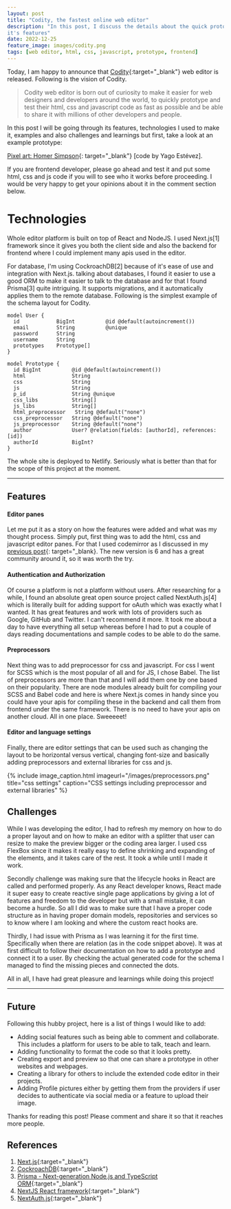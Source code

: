 ```yaml
---
layout: post
title: "Codity, the fastest online web editor"
description: "In this post, I discuss the details about the quick prototyping tool called Codity,
it's features"
date: 2022-12-25
feature_image: images/codity.png
tags: [web editor, html, css, javascript, prototype, frontend]
---
```


Today, I am happy to announce that [Codity](https://aesthetic-begonia-506ca3.netlify.app/){:target="_blank"} web editor is released. Following is the vision of
Codity.
> Codity web editor is born out of curiosity to make it easier for web designers and developers
> around the world, to quickly prototype and test their
> html, css and javascript code as fast as possible and be able to share it with millions of other
> developers and people.

In this post I will be going through its features, technologies I used to make it, examples and also
challenges and learnings but first, take a look
at an example prototype:

[Pixel art: Homer Simpson](https://aesthetic-begonia-506ca3.netlify.app/prototypes/pKxg_UippklbK7WYpW7Qg){:
target="_blank"} [code by Yago Estévez].
<!--more-->

If you are frontend developer, please go ahead and test it and put some html, css and js code if you will to see who it works before proceeding.
I would be very happy to get your opinions about it in the comment section below.

# Technologies

Whole editor platform is built on top of React and NodeJS. I used Next.js[1] framework since it
gives you both the client side and also the backend for frontend
where I could implement many apis used in the editor.

For database, I'm using CockroachDB[2] because of it's ease of use and integration with Next.js.
talking about databases, I found it easier to use
a good ORM to make it easier to talk to the database and for that I found Prisma[3] quite
intriguing. It supports migrations, and it automatically applies
them to the remote database. Following is the simplest example of the schema layout for Codity.

<pre>
<code class="language-javascript">model User {
  id            BigInt          @id @default(autoincrement())
  email         String          @unique
  password      String
  username      String
  prototypes    Prototype[]
}

model Prototype {
  id BigInt          @id @default(autoincrement())
  html               String
  css                String
  js                 String
  p_id               String @unique
  css_libs           String[]
  js_libs            String[]
  html_preprocessor   String @default("none")
  css_preprocessor   String @default("none")
  js_preprocessor    String @default("none")
  author             User? @relation(fields: [authorId], references: [id])
  authorId           BigInt?
}
</code></pre>

The whole site is deployed to Netlify. Seriously what is better than that for the scope of this
project at the moment.

<hr />

## Features

#### Editor panes

Let me put it as a story on how the features were added and what was my thought process. Simply put,
first thing was to add the html, css and javascript
editor panes. For that I used codemirror as I discussed in
my [previous post](https://ramisich.github.io/A-new-frontend-quick-prototyping-platform-for-UI-web-development){:
target="_blank}.
The new version is 6 and has a great community around it, so it was worth the try.

#### Authentication and Authorization

Of course a platform is not a platform without users. After researching for a while, I found an
absolute great
open source project called NextAuth.js[4] which is literally built for adding support for oAuth
which was exactly what I wanted.
It has great features and work with lots of providers such as Google, GitHub and Twitter. I can't
recommend it more. It took me about
a day to have everything all setup whereas before I had to put a couple of days reading
documentations and sample codes to be able to do the same.

#### Preprocessors

Next thing was to add preprocessor for css and javascript. For css I went for SCSS which is the most
popular of all and for JS, I chose Babel. The list
of preprocessors are more than that and I will add them one by one based on their popularity.
There are node modules already built for compiling your SCSS and Babel code and here is where
Next.js comes in handy since you could have your apis for compiling these
in the backend and call them from frontend under the same framework. There is no need to have your apis on another cloud. All
in one place. Sweeeeet!

#### Editor and language settings

Finally, there are editor settings that can be used such as changing the layout to be horizontal
versus vertical, changing font-size and basically
adding preprocessors and external libraries for css and js.

{% include image_caption.html imageurl="/images/preprocessors.png" title="css settings" caption="CSS
settings including preprocessor and external libraries" %}

## Challenges

While I was developing the editor, I had to refresh my memory on how to do a proper layout and on how to
make an editor with a splitter that user can resize to
make the preview bigger or the coding area larger. I used css FlexBox since it makes it really easy
to define shrinking and expanding of the elements, and it takes care of the rest. It took a while
until I made it work.

Secondly challenge was making sure that the lifecycle hooks in React are called and performed
properly. As any React developer knows,
React made it super easy to create reactive single page applications by giving a lot of features and
freedom to the developer but with a small
mistake, it can become a hurdle. So all I did was to make sure that I have a proper code structure
as in having proper domain models, repositories and services so
to know where I am looking and where the custom react hooks are.

Thirdly, I had issue with Prisma as I was learning it for the first time. Specifically when there
are relation (as in the code snippet above).
It was at first difficult to follow their documentation on how to add a prototype and connect it to
a user. By checking the actual generated code for the schema I managed to find the missing pieces
and connected the dots.

All in all, I have had great pleasure and learnings while doing this project!


<hr />

## Future

Following this hubby project, here is a list of things I would like to add:

* Adding social features such as being able to comment and collaborate. This includes a platform for
  users to be able to talk, teach and learn.
* Adding functionality to format the code so that it looks pretty.
* Creating export and preview so that one can share a prototype in other websites and webpages.
* Creating a library for others to include the extended code editor in their projects.
* Adding Profile pictures either by getting them from the providers if user decides to authenticate
  via social media or a feature to upload their image.

Thanks for reading this post! Please comment and share it so that it reaches more people.

## References

1. [Next.js](https://nextjs.org/){:target="_blank"}
2. [CockroachDB](https://www.cockroachlabs.com/){:target="_blank"}
3. [Prisma - Next-generation Node.js and TypeScript ORM](https://www.prisma.io/){:target="_blank"}
4. [NextJS React framework](https://nextjs.org/){:target="_blank"}
5. [NextAuth.js](https://next-auth.js.org/){:target="_blank"}
